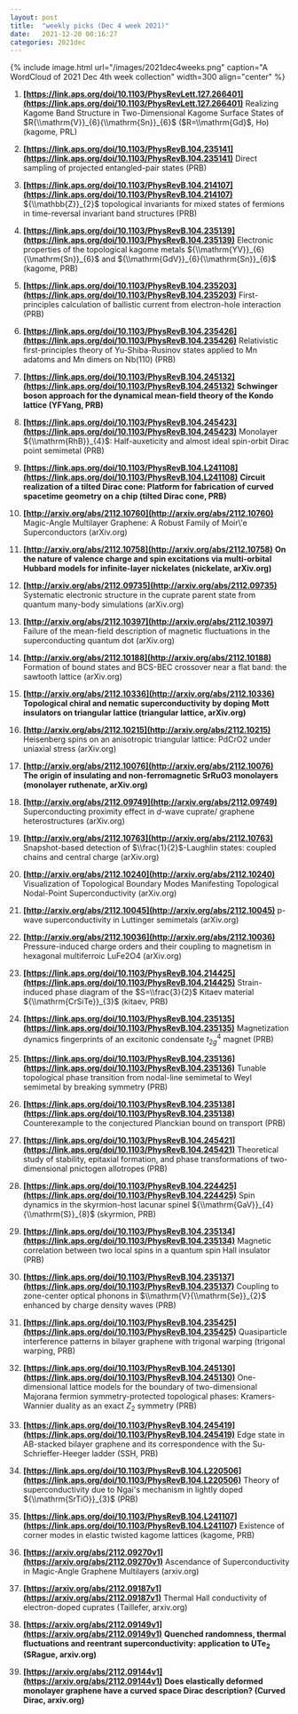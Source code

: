 ```yaml
---
layout: post
title:  "weekly picks (Dec 4 week 2021)"
date:   2021-12-20 00:16:27
categories: 2021dec
---
```


{% include image.html url="/images/2021dec4weeks.png" caption="A WordCloud of 2021 Dec 4th week collection" width=300 align="center" %}


1. **[https://link.aps.org/doi/10.1103/PhysRevLett.127.266401](https://link.aps.org/doi/10.1103/PhysRevLett.127.266401)** Realizing Kagome Band Structure in Two-Dimensional Kagome Surface States of $R{\\mathrm{V}}_{6}{\\mathrm{Sn}}_{6}$ ($R=\\mathrm{Gd}$, Ho) (kagome, PRL)

1. **[https://link.aps.org/doi/10.1103/PhysRevB.104.235141](https://link.aps.org/doi/10.1103/PhysRevB.104.235141)** Direct sampling of projected entangled-pair states (PRB)

1. **[https://link.aps.org/doi/10.1103/PhysRevB.104.214107](https://link.aps.org/doi/10.1103/PhysRevB.104.214107)** ${\\mathbb{Z}}_{2}$ topological invariants for mixed states of fermions in time-reversal invariant band structures (PRB)

1. **[https://link.aps.org/doi/10.1103/PhysRevB.104.235139](https://link.aps.org/doi/10.1103/PhysRevB.104.235139)** Electronic properties of the topological kagome metals ${\\mathrm{YV}}_{6}{\\mathrm{Sn}}_{6}$ and ${\\mathrm{GdV}}_{6}{\\mathrm{Sn}}_{6}$ (kagome, PRB)

1. **[https://link.aps.org/doi/10.1103/PhysRevB.104.235203](https://link.aps.org/doi/10.1103/PhysRevB.104.235203)** First-principles calculation of ballistic current from electron-hole interaction (PRB)

1. **[https://link.aps.org/doi/10.1103/PhysRevB.104.235426](https://link.aps.org/doi/10.1103/PhysRevB.104.235426)** Relativistic first-principles theory of Yu-Shiba-Rusinov states applied to Mn adatoms and Mn dimers on Nb(110) (PRB)

1. **[https://link.aps.org/doi/10.1103/PhysRevB.104.245132](https://link.aps.org/doi/10.1103/PhysRevB.104.245132)** **Schwinger boson approach for the dynamical mean-field theory of the Kondo lattice (YFYang, PRB)**

1. **[https://link.aps.org/doi/10.1103/PhysRevB.104.245423](https://link.aps.org/doi/10.1103/PhysRevB.104.245423)** Monolayer ${\\mathrm{RhB}}_{4}$: Half-auxeticity and almost ideal spin-orbit Dirac point semimetal (PRB)

1. **[https://link.aps.org/doi/10.1103/PhysRevB.104.L241108](https://link.aps.org/doi/10.1103/PhysRevB.104.L241108)** **Circuit realization of a tilted Dirac cone: Platform for fabrication of curved spacetime geometry on a chip (tilted Dirac cone, PRB)**




1. **[http://arxiv.org/abs/2112.10760](http://arxiv.org/abs/2112.10760)** Magic-Angle Multilayer Graphene: A Robust Family of Moir\\'e Superconductors (arXiv.org)

1. **[http://arxiv.org/abs/2112.10758](http://arxiv.org/abs/2112.10758)** **On the nature of valence charge and spin excitations via multi-orbital Hubbard models for infinite-layer nickelates (nickelate, arXiv.org)**

1. **[http://arxiv.org/abs/2112.09735](http://arxiv.org/abs/2112.09735)** Systematic electronic structure in the cuprate parent state from quantum many-body simulations (arXiv.org)

1. **[http://arxiv.org/abs/2112.10397](http://arxiv.org/abs/2112.10397)** Failure of the mean-field description of magnetic fluctuations in the superconducting quantum dot (arXiv.org)

1. **[http://arxiv.org/abs/2112.10188](http://arxiv.org/abs/2112.10188)** Formation of bound states and BCS-BEC crossover near a flat band: the sawtooth lattice (arXiv.org)

1. **[http://arxiv.org/abs/2112.10336](http://arxiv.org/abs/2112.10336)** **Topological chiral and nematic superconductivity by doping Mott insulators on triangular lattice (triangular lattice, arXiv.org)**

1. **[http://arxiv.org/abs/2112.10215](http://arxiv.org/abs/2112.10215)** Heisenberg spins on an anisotropic triangular lattice: PdCrO2 under uniaxial stress (arXiv.org)

1. **[http://arxiv.org/abs/2112.10076](http://arxiv.org/abs/2112.10076)** **The origin of insulating and non-ferromagnetic SrRuO3 monolayers (monolayer ruthenate, arXiv.org)**

1. **[http://arxiv.org/abs/2112.09749](http://arxiv.org/abs/2112.09749)** Superconducting proximity effect in $d$-wave cuprate/ graphene heterostructures (arXiv.org)

1. **[http://arxiv.org/abs/2112.10763](http://arxiv.org/abs/2112.10763)** Snapshot-based detection of $\\frac{1}{2}$-Laughlin states: coupled chains and central charge (arXiv.org)

1. **[http://arxiv.org/abs/2112.10240](http://arxiv.org/abs/2112.10240)** Visualization of Topological Boundary Modes Manifesting Topological Nodal-Point Superconductivity (arXiv.org)

1. **[http://arxiv.org/abs/2112.10045](http://arxiv.org/abs/2112.10045)** p-wave superconductivity in Luttinger semimetals (arXiv.org)

1. **[http://arxiv.org/abs/2112.10036](http://arxiv.org/abs/2112.10036)** Pressure-induced charge orders and their coupling to magnetism in hexagonal multiferroic LuFe2O4 (arXiv.org)



1. **[https://link.aps.org/doi/10.1103/PhysRevB.104.214425](https://link.aps.org/doi/10.1103/PhysRevB.104.214425)** Strain-induced phase diagram of the $S=\\frac{3}{2}$ Kitaev material ${\\mathrm{CrSiTe}}_{3}$ (kitaev, PRB)

1. **[https://link.aps.org/doi/10.1103/PhysRevB.104.235135](https://link.aps.org/doi/10.1103/PhysRevB.104.235135)** Magnetization dynamics fingerprints of an excitonic condensate ${t}_{2g}^{4}$ magnet (PRB)

1. **[https://link.aps.org/doi/10.1103/PhysRevB.104.235136](https://link.aps.org/doi/10.1103/PhysRevB.104.235136)** Tunable topological phase transition from nodal-line semimetal to Weyl semimetal by breaking symmetry (PRB)

1. **[https://link.aps.org/doi/10.1103/PhysRevB.104.235138](https://link.aps.org/doi/10.1103/PhysRevB.104.235138)** Counterexample to the conjectured Planckian bound on transport (PRB)

1. **[https://link.aps.org/doi/10.1103/PhysRevB.104.245421](https://link.aps.org/doi/10.1103/PhysRevB.104.245421)** Theoretical study of stability, epitaxial formation, and phase transformations of two-dimensional pnictogen allotropes (PRB)

1. **[https://link.aps.org/doi/10.1103/PhysRevB.104.224425](https://link.aps.org/doi/10.1103/PhysRevB.104.224425)** Spin dynamics in the skyrmion-host lacunar spinel ${\\mathrm{GaV}}_{4}{\\mathrm{S}}_{8}$ (skyrmion, PRB)

1. **[https://link.aps.org/doi/10.1103/PhysRevB.104.235134](https://link.aps.org/doi/10.1103/PhysRevB.104.235134)** Magnetic correlation between two local spins in a quantum spin Hall insulator (PRB)

1. **[https://link.aps.org/doi/10.1103/PhysRevB.104.235137](https://link.aps.org/doi/10.1103/PhysRevB.104.235137)** Coupling to zone-center optical phonons in $\\mathrm{V}{\\mathrm{Se}}_{2}$ enhanced by charge density waves (PRB)

1. **[https://link.aps.org/doi/10.1103/PhysRevB.104.235425](https://link.aps.org/doi/10.1103/PhysRevB.104.235425)** Quasiparticle interference patterns in bilayer graphene with trigonal warping (trigonal warping, PRB)

1. **[https://link.aps.org/doi/10.1103/PhysRevB.104.245130](https://link.aps.org/doi/10.1103/PhysRevB.104.245130)** One-dimensional lattice models for the boundary of two-dimensional Majorana fermion symmetry-protected topological phases: Kramers-Wannier duality as an exact ${Z}_{2}$ symmetry (PRB)

1. **[https://link.aps.org/doi/10.1103/PhysRevB.104.245419](https://link.aps.org/doi/10.1103/PhysRevB.104.245419)** Edge state in AB-stacked bilayer graphene and its correspondence with the Su-Schrieffer-Heeger ladder (SSH, PRB)

1. **[https://link.aps.org/doi/10.1103/PhysRevB.104.L220506](https://link.aps.org/doi/10.1103/PhysRevB.104.L220506)** Theory of superconductivity due to Ngai's mechanism in lightly doped ${\\mathrm{SrTiO}}_{3}$ (PRB)

1. **[https://link.aps.org/doi/10.1103/PhysRevB.104.L241107](https://link.aps.org/doi/10.1103/PhysRevB.104.L241107)** Existence of corner modes in elastic twisted kagome lattices (kagome, PRB)




1. **[https://arxiv.org/abs/2112.09270v1](https://arxiv.org/abs/2112.09270v1)** Ascendance of Superconductivity in Magic-Angle Graphene Multilayers (arxiv.org)

1. **[https://arxiv.org/abs/2112.09187v1](https://arxiv.org/abs/2112.09187v1)** Thermal Hall conductivity of electron-doped cuprates (Taillefer,  arxiv.org)

1. **[https://arxiv.org/abs/2112.09149v1](https://arxiv.org/abs/2112.09149v1)** **Quenched randomness, thermal fluctuations and reentrant superconductivity: application to UTe$_2$ (SRague, arxiv.org)**

1. **[https://arxiv.org/abs/2112.09144v1](https://arxiv.org/abs/2112.09144v1)** **Does elastically deformed monolayer graphene have a curved space Dirac description? (Curved Dirac, arxiv.org)**
